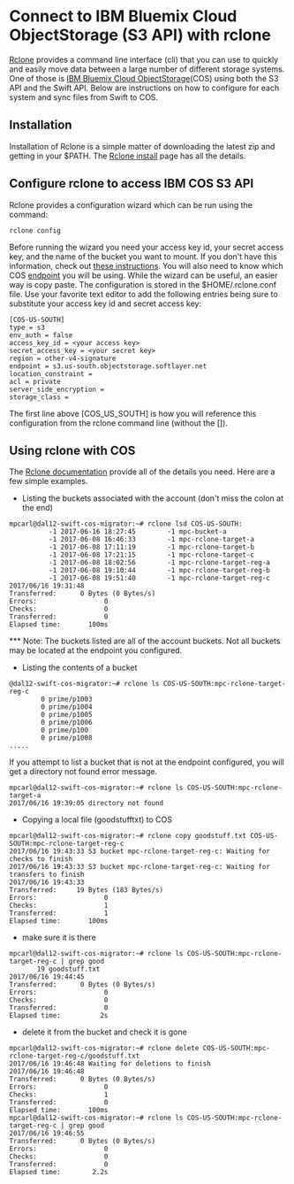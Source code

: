 # Connect to IBM Bluemix Cloud ObjectStorage (S3 API) with rclone
[Rclone][rclone] provides a command line interface (cli) that you can use to quickly and easily move data between a large number of different storage systems. One of those is [IBM Bluemix Cloud ObjectStorage][cos](COS) using both the S3 API and the Swift API. Below are instructions on how to configure for each system and sync files from Swift to COS.

## Installation
Installation of Rclone is a simple matter of downloading the latest zip and getting in your $PATH. The [Rclone install][install] page has all the details.

## Configure rclone to access IBM COS S3 API
Rclone provides a configuration wizard which can be run using the command:

`rclone config`

Before running the wizard you need your access key id, your secret access key, and the name of the bucket you want to mount. If you don't have this information, check out [these instructions][creds]. You will also need to know which COS [endpoint][endpoints] you will be using. While the wizard can be useful, an easier way is copy paste. The configuration is stored in the $HOME/.rclone.conf file. Use your favorite text editor to add the following entries being sure to substitute your access key id and secret access key:

```
[COS-US-SOUTH]
type = s3
env_auth = false
access_key_id = <your access key>
secret_access_key = <your secret key>
region = other-v4-signature
endpoint = s3.us-south.objectstorage.softlayer.net
location_constraint =
acl = private
server_side_encryption =
storage_class =
```
The first line above [COS_US_SOUTH] is how you will reference this configuration from the rclone command line (without the []).
## Using rclone with COS
The [Rclone documentation][rc-docs] provide all of the details you need. Here are a few simple examples.

* Listing the buckets associated with the account (don't miss the colon at the end)
```
mpcarl@dal12-swift-cos-migrator:~# rclone lsd COS-US-SOUTH:
          -1 2017-06-16 18:27:45        -1 mpc-bucket-a
          -1 2017-06-08 16:46:33        -1 mpc-rclone-target-a
          -1 2017-06-08 17:11:19        -1 mpc-rclone-target-b
          -1 2017-06-08 17:21:15        -1 mpc-rclone-target-c
          -1 2017-06-08 18:02:56        -1 mpc-rclone-target-reg-a
          -1 2017-06-08 19:10:44        -1 mpc-rclone-target-reg-b
          -1 2017-06-08 19:51:40        -1 mpc-rclone-target-reg-c
2017/06/16 19:31:48
Transferred:      0 Bytes (0 Bytes/s)
Errors:                 0
Checks:                 0
Transferred:            0
Elapsed time:       100ms
```
*** Note: The buckets listed are all of the account buckets. Not all buckets may be located at the endpoint you configured.

* Listing the contents of a bucket
```
@dal12-swift-cos-migrator:~# rclone ls COS-US-SOUTH:mpc-rclone-target-reg-c
        0 prime/p1003
        0 prime/p1004
        0 prime/p1005
        0 prime/p1006
        0 prime/p100
        0 prime/p1008
.....
```
If you attempt to list a bucket that is not at the endpoint configured, you will get a directory not found error message.
```
mpcarl@dal12-swift-cos-migrator:~# rclone ls COS-US-SOUTH:mpc-rclone-target-a
2017/06/16 19:39:05 directory not found
```
* Copying a local file (goodstufftxt) to COS
```
mpcarl@dal12-swift-cos-migrator:~# rclone copy goodstuff.txt COS-US-SOUTH:mpc-rclone-target-reg-c
2017/06/16 19:43:33 S3 bucket mpc-rclone-target-reg-c: Waiting for checks to finish
2017/06/16 19:43:33 S3 bucket mpc-rclone-target-reg-c: Waiting for transfers to finish
2017/06/16 19:43:33
Transferred:     19 Bytes (183 Bytes/s)
Errors:                 0
Checks:                 1
Transferred:            1
Elapsed time:       100ms
```

* make sure it is there
```
mpcarl@dal12-swift-cos-migrator:~# rclone ls COS-US-SOUTH:mpc-rclone-target-reg-c | grep good
       19 goodstuff.txt
2017/06/16 19:44:45
Transferred:      0 Bytes (0 Bytes/s)
Errors:                 0
Checks:                 0
Transferred:            0
Elapsed time:          2s
```

* delete it from the bucket and check it is gone
```
mpcarl@dal12-swift-cos-migrator:~# rclone delete COS-US-SOUTH:mpc-rclone-target-reg-c/goodstuff.txt
2017/06/16 19:46:48 Waiting for deletions to finish
2017/06/16 19:46:48
Transferred:      0 Bytes (0 Bytes/s)
Errors:                 0
Checks:                 1
Transferred:            0
Elapsed time:       100ms
mpcarl@dal12-swift-cos-migrator:~# rclone ls COS-US-SOUTH:mpc-rclone-target-reg-c | grep good
2017/06/16 19:46:55
Transferred:      0 Bytes (0 Bytes/s)
Errors:                 0
Checks:                 0
Transferred:            0
Elapsed time:        2.2s
```

[rclone]: https://rclone.org/
[cos]: https://www.ibm.com/cloud-computing/products/storage/object-storage/
[dl]: https://rclone.org/downloads/
[install]: https://rclone.org/install/
[endpoints]: https://ibm-public-cos.github.io/crs-docs/endpoints
[rc-docs]: https://rclone.org/docs/
[creds]: find_os_credentials
